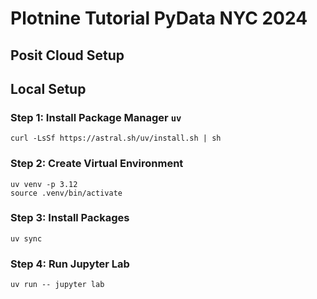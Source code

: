 # Plotnine Tutorial PyData NYC 2024


## Posit Cloud Setup




## Local Setup


### Step 1: Install Package Manager `uv`

```
curl -LsSf https://astral.sh/uv/install.sh | sh
```


### Step 2: Create Virtual Environment

```
uv venv -p 3.12
source .venv/bin/activate
```


### Step 3: Install Packages

```
uv sync
```


### Step 4: Run Jupyter Lab

```
uv run -- jupyter lab
```
